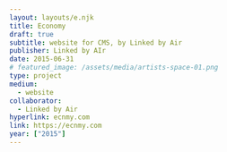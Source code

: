 ```yaml
---
layout: layouts/e.njk
title: Economy
draft: true
subtitle: website for CMS, by Linked by Air
publisher: Linked by AIr
date: 2015-06-31
# featured_image: /assets/media/artists-space-01.png
type: project
medium:
  - website
collaborator:
  - Linked by Air
hyperlink: ecnmy.com
link: https://ecnmy.com
year: ["2015"]
---
```

